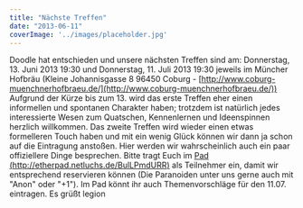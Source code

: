 ```yaml
---
title: "Nächste Treffen"
date: "2013-06-11"
coverImage: '../images/placeholder.jpg'
---
```


Doodle hat entschieden und unsere nächsten Treffen sind am: Donnerstag, 13. Juni 2013 19:30 und Donnerstag, 11. Juli 2013 19:30 jeweils im Müncher Hofbräu (Kleine Johannisgasse 8 96450 Coburg - [http://www.coburg-muenchnerhofbraeu.de/](http://www.coburg-muenchnerhofbraeu.de/)) Aufgrund der Kürze bis zum 13. wird das erste Treffen eher einen informellen und spontanen Charakter haben; trotzdem ist natürlich jedes interessierte Wesen zum Quatschen, Kennenlernen und Ideenspinnen herzlich willkommen. Das zweite Treffen wird wieder einen etwas formelleren Touch haben und mit ein wenig Glück können wir dann ja schon auf die Eintragung anstoßen. Hier werden wir wahrscheinlich auch ein paar offiziellere Dinge besprechen. Bitte tragt Euch im [Pad (http://etherpad.netluchs.de/BulLPmdURR)](http://etherpad.netluchs.de/BulLPmdURR "Pad") als Teilnehmer ein, damit wir entsprechend reservieren können (Die Paranoiden unter uns gerne auch mit "Anon" oder "+1"). Im Pad könnt ihr auch Themenvorschläge für den 11.07. eintragen. Es grüßt legion
